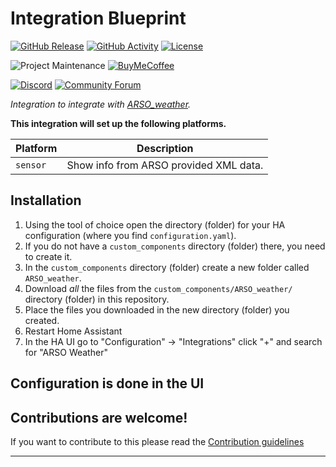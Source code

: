 # Integration Blueprint

[![GitHub Release][releases-shield]][releases]
[![GitHub Activity][commits-shield]][commits]
[![License][license-shield]](LICENSE)

![Project Maintenance][maintenance-shield]
[![BuyMeCoffee][buymecoffeebadge]][buymecoffee]

[![Discord][discord-shield]][discord]
[![Community Forum][forum-shield]][forum]

_Integration to integrate with [ARSO_weather][ARSO_weather]._

**This integration will set up the following platforms.**

Platform | Description
-- | --
`sensor` | Show info from ARSO provided XML data.

## Installation

1. Using the tool of choice open the directory (folder) for your HA configuration (where you find `configuration.yaml`).
1. If you do not have a `custom_components` directory (folder) there, you need to create it.
1. In the `custom_components` directory (folder) create a new folder called `ARSO_weather`.
1. Download _all_ the files from the `custom_components/ARSO_weather/` directory (folder) in this repository.
1. Place the files you downloaded in the new directory (folder) you created.
1. Restart Home Assistant
1. In the HA UI go to "Configuration" -> "Integrations" click "+" and search for "ARSO Weather"

## Configuration is done in the UI

<!---->

## Contributions are welcome!

If you want to contribute to this please read the [Contribution guidelines](CONTRIBUTING.md)

***

[ARSO_weather]: https://github.com/ARosman77/ARSO_weather
[buymecoffee]: https://www.buymeacoffee.com/ludeeus
[buymecoffeebadge]: https://img.shields.io/badge/buy%20me%20a%20coffee-donate-yellow.svg?style=for-the-badge
[commits-shield]: https://img.shields.io/github/commit-activity/y/ARosman77/ARSO_weather.svg?style=for-the-badge
[commits]: https://github.com/ARosman77/ARSO_weather/commits/main
[discord]: https://discord.gg/Qa5fW2R
[discord-shield]: https://img.shields.io/discord/330944238910963714.svg?style=for-the-badge
[exampleimg]: example.png
[forum-shield]: https://img.shields.io/badge/community-forum-brightgreen.svg?style=for-the-badge
[forum]: https://community.home-assistant.io/
[license-shield]: https://img.shields.io/github/license/ARosman77/ARSO_weather.svg?style=for-the-badge
[maintenance-shield]: https://img.shields.io/badge/maintainer-Joakim%20Sørensen%20%40ludeeus-blue.svg?style=for-the-badge
[releases-shield]: https://img.shields.io/github/release/ARosman77/ARSO_weather.svg?style=for-the-badge
[releases]: https://github.com/ARosman77/ARSO_weather/releases
